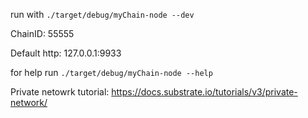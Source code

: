 run with `./target/debug/myChain-node --dev`


ChainID: 55555

Default http: 127.0.0.1:9933

for help run `./target/debug/myChain-node --help`

Private netowrk tutorial: https://docs.substrate.io/tutorials/v3/private-network/